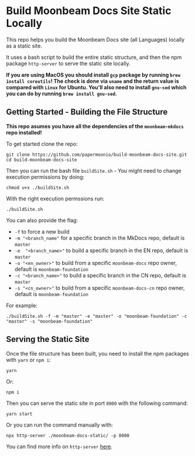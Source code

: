 # Build Moonbeam Docs Site Static Locally

This repo helps you build the Moonbeam Docs site (all Languages) locally as a static site.

It uses a bash script to build the entire static structure, and then the npm package `http-server` to serve the static site locally.

**If you are using MacOS you should install `gcp` package by running `brew install coreutils`! The check is done via `uname` and the return value is compared with `Linux` for Ubuntu. You'll also need to install `gnu-sed` which you can do by running `brew install gnu-sed`.**

## Getting Started - Building the File Structure

**This repo asumes you have all the dependencies of the `moonbeam-mkdocs` repo installed!**

To get started clone the repo:

```
git clone https://github.com/papermoonio/build-moonbeam-docs-site.git
cd build-moonbeam-docs-site
```

Then you can run the bash file `buildSite.sh` - You might need to change execution permissions by doing:

```
chmod u+x ./buildSite.sh
```

With the right execution permssions run:

```
./buildSite.sh
```

You can also provide the flag:
 - `-f` to force a new build
 - `-m "<branch_name"` for a specific branch in the MkDocs repo, default is `master`
 - `-e  "<branch_name>"` to build a specific branch in the EN repo, default is `master`
 - `-o "<en_owner>"` to build from a specific `moonbeam-docs` repo owner, default is `moonbeam-foundation`
 - `-c "<branch_name>"` to build a specific branch in the CN repo, default is `master`
 - `-s "<cn_owner>"` to build from a specific `moonbeam-docs-cn` repo owner, default is `moonbeam-foundation`

For example:

```
./buildSite.sh -f -m "master" -e "master" -o "moonbeam-foundation" -c "master" -s "moonbeam-foundation"
```

## Serving the Static Site

Once the file structure has been built, you need to install the npm packages with `yarn` or `npm i`:

```
yarn
```

Or:

```
npm i
```

Then you can serve the static site in port `8000` with the following command:

```
yarn start
```

Or you can run the command manually with:

```
npx http-server ./moonbeam-docs-static/ -p 8000
```

You can find more info on `http-server` [here](https://www.npmjs.com/package/http-server).
